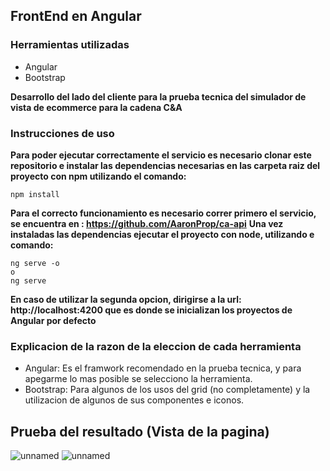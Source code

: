 ## FrontEnd en Angular
### Herramientas utilizadas
- Angular
- Bootstrap

**Desarrollo del lado del cliente para la prueba tecnica del simulador de vista de ecommerce para la cadena C&A**

### Instrucciones de uso

**Para poder ejecutar correctamente el servicio es necesario clonar este repositorio e instalar las dependencias necesarias en las carpeta raiz del proyecto con npm utilizando el comando:**
~~~
npm install
~~~
**Para el correcto funcionamiento es necesario correr primero el servicio, se encuentra  en : https://github.com/AaronProp/ca-api**
**Una vez instaladas las dependencias ejecutar el proyecto con node, utilizando e comando:**

~~~
ng serve -o
o
ng serve
~~~
**En caso de utilizar la segunda opcion, dirigirse a la url: http://localhost:4200 que es donde se inicializan los proyectos de Angular por defecto**

### Explicacion de la razon de la eleccion de cada herramienta
- Angular: Es el framwork recomendado en la prueba tecnica, y para apegarme lo mas posible se selecciono la herramienta.
- Bootstrap: Para algunos de los usos del grid (no completamente) y la utilizacion de algunos de sus componentes e iconos.

## Prueba del resultado (Vista de la pagina)
![unnamed](https://github.com/AaronProp/ca-project/assets/72943848/c72dbcde-d086-4d72-9c11-ead74cd0ca56)
![unnamed](https://github.com/AaronProp/ca-project/assets/72943848/b2c4b9ac-e2ac-4680-aff0-4293c5058a88)

